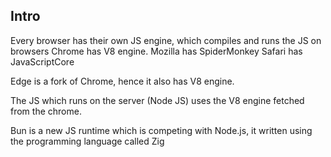 ## Intro

Every browser has their own JS engine, which compiles and runs the JS on browsers
Chrome has V8 engine.
Mozilla has SpiderMonkey
Safari has JavaScriptCore

Edge is a fork of Chrome, hence it also has V8 engine.

The JS which runs on the server (Node JS) uses the V8 engine fetched from the chrome.

Bun is a new JS runtime which is competing with Node.js, it written using the programming language called Zig